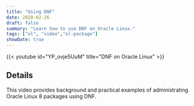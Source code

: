 ```yaml
---
title: "Using DNF"
date: 2020-02-26
draft: false
summary: "Learn how to use DNF on Oracle Linux."
tags: ["ol", "video","ol-package"]
showDate: true
---
```


{{< youtube id="YP_ovje5UuM" title="DNF on Oracle Linux" >}}

## Details

This video provides background and practical examples of administrating Oracle Linux 8 packages using DNF.
